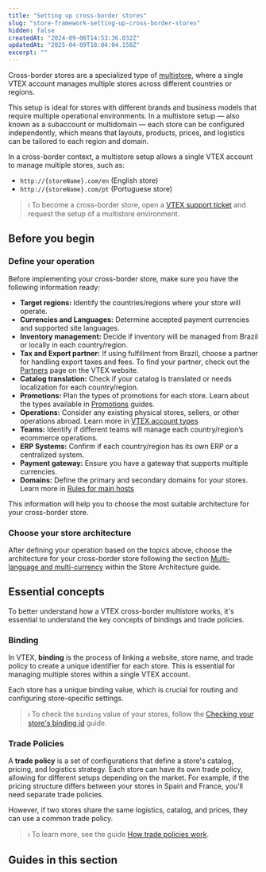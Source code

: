```yaml
---
title: "Setting up cross-border stores"
slug: "store-framework-setting-up-cross-border-stores"
hidden: false
createdAt: "2024-09-06T14:53:36.032Z"
updatedAt: "2025-04-09T18:04:04.150Z"
excerpt: ""
---
```


Cross-border stores are a specialized type of [multistore](https://help.vtex.com/en/tutorial/creating-multi-store-multi-domain--tutorials_510?locale=en), where a single VTEX account manages multiple stores across different countries or regions.

This setup is ideal for stores with different brands and business models that require multiple operational environments. In a multistore setup — also known as a subaccount or multidomain — each store can be configured independently, which means that layouts, products, prices, and logistics can be tailored to each region and domain.

In a cross-border context, a multistore setup allows a single VTEX account to manage multiple stores, such as:
- `http://{storeName}.com/en` (English store)
- `http://{storeName}.com/pt` (Portuguese store)

>ℹ️ To become a cross-border store, open a [VTEX support ticket](https://help-tickets.vtex.com/smartlink/sso/login/zendesk) and request the setup of a multistore environment.

## Before you begin

<Steps>

### Define your operation

Before implementing your cross-border store, make sure you have the following information ready:

- **Target regions:** Identify the countries/regions where your store will operate.
- **Currencies and Languages:** Determine accepted payment currencies and supported site languages.
- **Inventory management:** Decide if inventory will be managed from Brazil or locally in each country/region.
- **Tax and Export partner:** If using fulfillment from Brazil, choose a partner for handling export taxes and fees. To find your partner, check out the [Partners](https://vtex.com/en-us/partners/) page on the VTEX website.
- **Catalog translation:** Check if your catalog is translated or needs localization for each country/region.
- **Promotions:** Plan the types of promotions for each store. Learn about the types available in [Promotions](https://help.vtex.com/subcategory/benefits--1yTYB5p4b6iwMsUg8uieyq) guides.
- **Operations:** Consider any existing physical stores, sellers, or other operations abroad. Learn more in [VTEX account types](https://help.vtex.com/tracks/vtex-store-overview--eSDNk26pdvemF3XKM0nK9/4yPqZQyj0t675QpcG7H6yl#vtex-account-types) 
- **Teams:** Identify if different teams will manage each country/region’s ecommerce operations.
- **ERP Systems:** Confirm if each country/region has its own ERP or a centralized system.
- **Payment gateway:** Ensure you have a gateway that supports multiple currencies.
- **Domains:** Define the primary and secondary domains for your stores. Learn more in [Rules for main hosts](https://help.vtex.com/pt/tutorial/configuring-the-store-domain--tutorials_2450#rules-for-main-host) 

This information will help you to choose the most suitable architecture for your cross-border store.

### Choose your store architecture

After defining your operation based on the topics above, choose the architecture for your cross-border store following the section [Multi-language and multi-currency](https://developers.vtex.com/docs/guides/store-architecture#multi-language-and-multi-currency) within the Store Architecture guide.

</Steps>

## Essential concepts

To better understand how a VTEX cross-border multistore works, it's essential to understand the key concepts of bindings and trade policies.

### Binding

In VTEX, **binding** is the process of linking a website, store name, and trade policy to create a unique identifier for each store. This is essential for managing multiple stores within a single VTEX account.

Each store has a unique binding value, which is crucial for routing and configuring store-specific settings.

>ℹ️ To check the `binding` value of your stores, follow the [Checking your store's binding id](https://developers.vtex.com/docs/guides/checking-your-stores-binding-id) guide.

### Trade Policies

A **trade policy** is a set of configurations that define a store's catalog, pricing, and logistics strategy. Each store can have its own trade policy, allowing for different setups depending on the market. For example, if the pricing structure differs between your stores in Spain and France, you'll need separate trade policies.

However, if two stores share the same logistics, catalog, and prices, they can use a common trade policy.

>ℹ️ To learn more, see the guide [How trade policies work](https://help.vtex.com/en/tutorial/how-trade-policies-work--6Xef8PZiFm40kg2STrMkMV).

## Guides in this section

<Flex>

<WhatsNextCard
title="Checking your store's binding id"
description="Understand how to identify the unique binding ID for each store in your cross-border setup."
linkTo="https://developers.vtex.com/docs/guides/checking-your-stores-binding-id"
linkTitle="See more"
/>

<WhatsNextCard
title="Creating robots files for cross-border stores"
description="Learn how to configure `robots.txt` files to manage search engine indexing for cross-border stores."
linkTo="https://developers.vtex.com/docs/guides/vtex-io-documentation-creating-robots-files-for-cross-border-stores"
linkTitle="See more"
/>

<WhatsNextCard
title="Cross-border store content internationalization"
description="Discover how to customize URLs and manage content localization for cross-border stores."
linkTo="https://developers.vtex.com/docs/guides/cross-border-custom-urls-1"
linkTitle="See more"
/>

<WhatsNextCard
title="Managing landing pages in cross-border stores"
description="Learn how to manage landing pages tailored for different regions."
linkTo="https://developers.vtex.com/docs/guides/vtex-io-documentation-managing-landing-pages-in-cross-border-stores"
linkTitle="See more"
/>

<WhatsNextCard
title="Indicating alternate versions of localized pages in cross border stores"
description="Discover how to set up alternate page versions in cross-border stores."
linkTo="https://developers.vtex.com/docs/guides/vtex-io-documentation-indicating-alternate-pages-in-cross-border-stores"
linkTitle="See more"
/>

</Flex>

